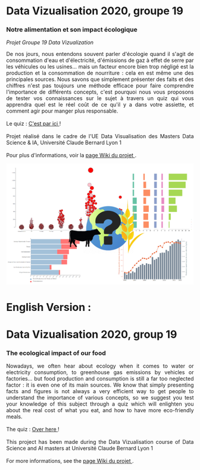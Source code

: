 # Data Vizualisation 2020, groupe 19 #
### Notre alimentation et son impact écologique ###
*Projet Groupe 19 Data Vizualization*  
<p align="justify">
De nos jours, nous entendons souvent parler d'écologie quand il s'agit de consommation d'eau et d'électricité, d'émissions de gaz à effet de serre par les véhicules ou les usines... mais un facteur encore bien trop négligé est la production et la consommation de nourriture : cela en est même une des principales sources.
Nous savons que simplement présenter des faits et des chiffres n'est pas toujours une méthode efficace pour faire comprendre l'importance de différents concepts, c'est pourquoi nous vous proposons de tester vos connaissances sur le sujet à travers un quiz qui vous apprendra quel est le réel coût de ce qu'il y a dans votre assiette, et comment agir pour manger plus responsable.
</br>
</br>
Le quiz :  <a href="https://shoneildray.github.io/Nourriture_et_Environnement_ProjetDataViz2020/index.html"> C'est par ici </a> !
</br>
</br>
Projet réalisé dans le cadre de l'UE Data Visualisation des Masters Data Science & IA, Université Claude Bernard Lyon 1  
</br>
</br>
Pour plus d'informations, voir la <a href="https://github.com/Shoneildray/Nourriture_et_Environnement_ProjetDataViz2020/wiki"> page Wiki du projet </a>.
</br>
</p>

![](https://github.com/Shoneildray/DataViz/blob/main/Images%20wiki/19-teaser.png)

# English Version : #
# Data Vizualisation 2020, group 19 #
### The ecological impact of our food ###
<p align="justify">
Nowadays, we often hear about ecology when it comes to water or electricity consumption, to greenhouse gas emissions by vehicles or factories... but food production and consumption is still a far too neglected factor : it is even one of its main sources.
We know that simply presenting facts and figures is not always a very efficient way to get people to understand the importance of various concepts, so we suggest you test your knowledge of this subject through a quiz which will enlighten you about the real cost of what you eat, and how to have more eco-friendly meals.
</br>
</br>
The quiz :  <a href="https://shoneildray.github.io/Nourriture_et_Environnement_ProjetDataViz2020/index.html"> Over here </a> !
</br>
</br>
This project has been made during the Data Vizualisation course of Data Science and AI masters at Université Claude Bernard Lyon 1
</br>
</br>
For more informations, see the <a href="https://github.com/Shoneildray/Nourriture_et_Environnement_ProjetDataViz2020/wiki"> page Wiki du projet </a>.
</p>
